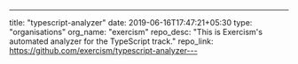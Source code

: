 ---
title: "typescript-analyzer"
date: 2019-06-16T17:47:21+05:30
type: "organisations"
org_name: "exercism"
repo_desc: "This is Exercism's automated analyzer for the TypeScript track."
repo_link: https://github.com/exercism/typescript-analyzer---